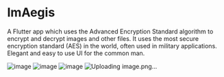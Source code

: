 # ImAegis

A Flutter app which uses the Advanced Encryption Standard algorithm to encrypt and decrypt images and other files. It uses the 
most secure encryption standard (AES) in the world, often used in military applications. Elegant and easy to use UI for the 
common man. 

![image](https://github.com/imakhxl/ImAegis-App---Flutter/assets/143579088/1d5acbd5-b74c-4630-82b9-5b84ecfdb991)
![image](https://github.com/imakhxl/ImAegis-App---Flutter/assets/143579088/0def62cd-923f-41f9-a4eb-b95e12f3773d)
![image](https://github.com/imakhxl/ImAegis-App---Flutter/assets/143579088/b8d14937-cb8d-4b8f-a43a-518f013a45e0)
![Uploading image.png…]()
